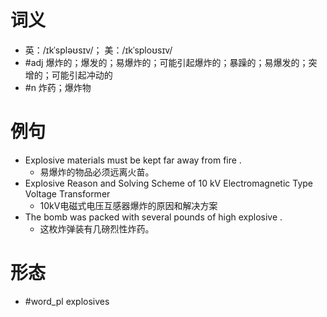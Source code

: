 # 词义
- 英：/ɪkˈspləʊsɪv/； 美：/ɪkˈsploʊsɪv/
- #adj 爆炸的；爆发的；易爆炸的；可能引起爆炸的；暴躁的；易爆发的；突增的；可能引起冲动的
- #n 炸药；爆炸物
# 例句
- Explosive materials must be kept far away from fire .
	- 易爆炸的物品必须远离火苗。
- Explosive Reason and Solving Scheme of 10 kV Electromagnetic Type Voltage Transformer
	- 10kV电磁式电压互感器爆炸的原因和解决方案
- The bomb was packed with several pounds of high explosive .
	- 这枚炸弹装有几磅烈性炸药。
# 形态
- #word_pl explosives
